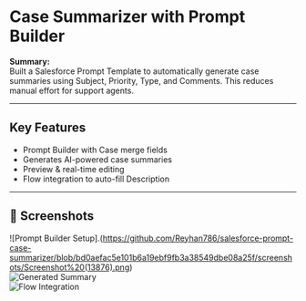 #  Case Summarizer with Prompt Builder

**Summary:**  
Built a Salesforce Prompt Template to automatically generate case summaries using Subject, Priority, Type, and Comments. This reduces manual effort for support agents.

---

##  Key Features
- Prompt Builder with Case merge fields  
- Generates AI-powered case summaries  
- Preview & real-time editing  
- Flow integration to auto-fill Description  

---

## 📸 Screenshots
![Prompt Builder Setup].(https://github.com/Reyhan786/salesforce-prompt-case-summarizer/blob/bd0aefac5e101b6a19ebf9fb3a38549dbe08a25f/screenshots/Screenshot%20(13876).png)  
![Generated Summary](./screenshots/prompt-output.png)  
![Flow Integration](./screenshots/flow.png)  


